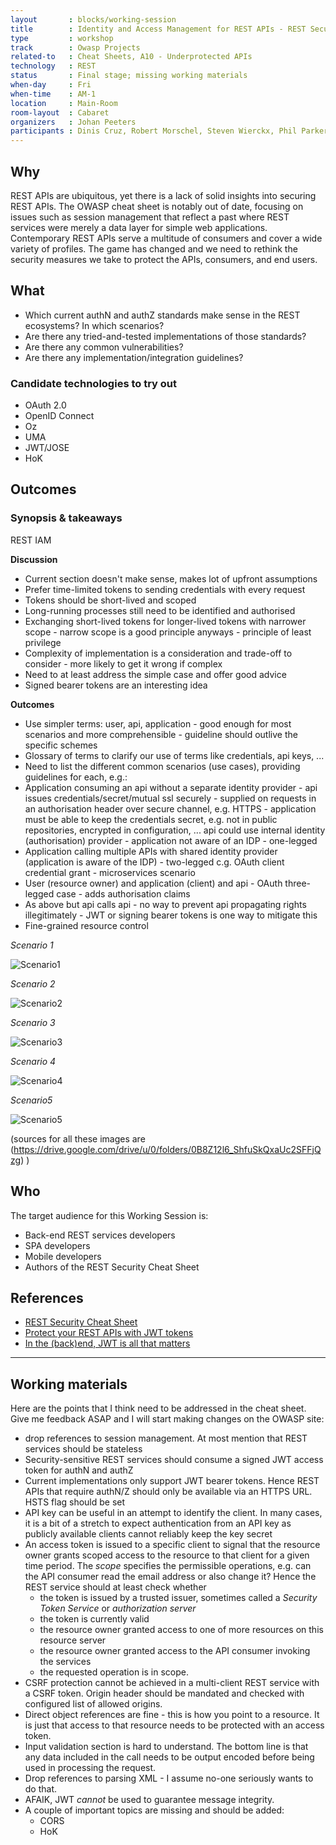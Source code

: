 ```yaml
---
layout       : blocks/working-session
title        : Identity and Access Management for REST APIs - REST Security Cheat Sheet
type         : workshop
track        : Owasp Projects
related-to   : Cheat Sheets, A10 - Underprotected APIs
technology   : REST
status       : Final stage; missing working materials
when-day     : Fri
when-time    : AM-1
location     : Main-Room
room-layout  : Cabaret
organizers   : Johan Peeters
participants : Dinis Cruz, Robert Morschel, Steven Wierckx, Phil Parker
---
```


## Why

REST APIs are ubiquitous, yet there is a lack of solid insights into securing REST APIs. The OWASP cheat sheet is notably out of date, focusing on issues such as session management that reflect a past where REST services were merely a data layer for simple web applications. Contemporary REST APIs serve a multitude of consumers and cover a wide variety of profiles. The game has changed and we need to rethink the security measures we take to protect the APIs, consumers, and end users.

## What

- Which current authN and authZ standards make sense in the REST ecosystems? In which scenarios?
- Are there any tried-and-tested implementations of those standards?
- Are there any common vulnerabilities?
- Are there any implementation/integration guidelines?

### Candidate technologies to try out

- OAuth 2.0
- OpenID Connect
- Oz
- UMA
- JWT/JOSE
- HoK

## Outcomes

### Synopsis & takeaways

REST IAM

**Discussion**

- Current section doesn't make sense, makes lot of upfront assumptions
- Prefer time-limited tokens to sending credentials with every request
- Tokens should be short-lived and scoped
- Long-running processes still need to be identified and authorised
- Exchanging short-lived tokens for longer-lived tokens with narrower scope - narrow scope is a good principle anyways - principle of least privilege
- Complexity of implementation is a consideration and trade-off to consider - more likely to get it wrong if complex
- Need to at least address the simple case and offer good advice
- Signed bearer tokens are an interesting idea

**Outcomes**

- Use simpler terms: user, api, application - good enough for most scenarios and more comprehensible - guideline should outlive the specific schemes
- Glossary of terms to clarify our use of terms like credentials, api keys, ...
- Need to list the different common scenarios (use cases), providing guidelines for each, e.g.:
- Application consuming an api without a separate identity provider - api issues credentials/secret/mutual ssl securely - supplied on requests in an authorisation header over secure channel, e.g. HTTPS - application must be able to keep the credentials secret, e.g. not in public repositories, encrypted in configuration, ...  api could use internal identity (authorisation) provider - application not aware of an IDP - one-legged
- Application calling multiple APIs with shared identity provider (application is aware of the IDP) - two-legged c.g. OAuth client credential grant - microservices scenario
- User (resource owner) and application (client) and api - OAuth three-legged case - adds authorisation claims
- As above but api calls api - no way to prevent api propagating rights illegitimately - JWT or signing bearer tokens is one way to mitigate this
- Fine-grained resource control 

*Scenario 1*

![Scenario1][1]

*Scenario 2*

![Scenario2][2]

*Scenario 3*

![Scenario3][3]

*Scenario 4*

![Scenario4][4]

*Scenario5*

![Scenario5][5]

(sources for all these images are (https://drive.google.com/drive/u/0/folders/0B8Z12l6_ShfuSkQxaUc2SFFjQzg) )

## Who

The target audience for this Working Session is:

- Back-end REST services developers
- SPA developers
- Mobile developers
- Authors of the REST Security Cheat Sheet


## References

- [REST Security Cheat Sheet](https://www.owasp.org/index.php/REST_Security_Cheat_Sheet)
- [Protect your REST APIs with JWT tokens](http://yo1peeters.blogspot.com/2017/06/protect-your-rest-apis-with-jwt-tokens.html)
- [In the (back)end, JWT is all that matters](http://yo1peeters.blogspot.com/2017/06/in-backend-jwt-is-all-that-matters.html)

---

## Working materials

Here are the points that I think need to be addressed in the cheat sheet. Give me feedback ASAP and I will start making changes on the OWASP site:
* drop references to session management. At most mention that REST services should be stateless
* Security-sensitive REST services should consume a signed JWT access token for authN and authZ
* Current implementations only support JWT bearer tokens. Hence REST APIs that require authN/Z should only be available via an HTTPS URL. HSTS flag should be set
* API key can be useful in an attempt to identify the client. In many cases, it is a bit of a stretch to expect authentication from an API key as publicly available clients cannot reliably keep the key secret
* An access token is issued to a specific client to signal that the resource owner grants scoped access to the resource to that client for a given time period. The *scope* specifies the permissible operations, e.g. can the API consumer read the email address or also change it? Hence the REST service should at least check whether
     * the token is issued by a trusted issuer, sometimes called a *Security Token Service* or *authorization server*
     * the token is currently valid
     * the resource owner granted access to one of more resources on this resource server
     * the resource owner granted access to the API consumer invoking the services
     * the requested operation is in scope.
* CSRF protection cannot be achieved in a multi-client REST service with a CSRF token. Origin header should be mandated and checked with configured list of allowed origins.
* Direct object references are fine - this is how you point to a resource. It is just that access to that resource needs to be protected with an access token.
* Input validation section is hard to understand. The bottom line is that any data included in the call needs to be output encoded before being used in processing the request.
* Drop references to parsing XML - I assume no-one seriously wants to do that.
* AFAIK, JWT *cannot* be used to guarantee message integrity.
* A couple of important topics are missing and should be added:
    * CORS
    * HoK

[1]: /website/assets/img/blocks/REST-Scenario1.png
[2]: /website/assets/img/blocks/REST-Scenario2.png
[3]: /website/assets/img/blocks/REST-Scenario3.png
[4]: /website/assets/img/blocks/REST-Scenario4.png
[5]: /website/assets/img/blocks/REST-Scenario5.png
